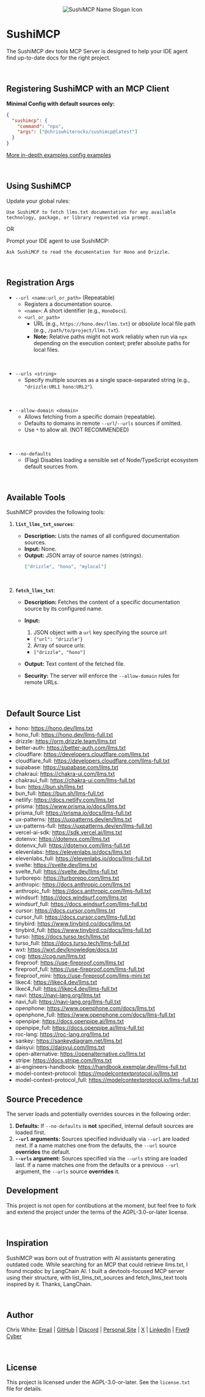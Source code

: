 <div align="center">

![SushiMCP Name Slogan Icon](assets/sushimcp_icon_name_slogan_logo_pink_bg.png)

</div>

# SushiMCP

The SushiMCP dev tools MCP Server is designed to help your IDE agent find up-to-date docs for the right project.

<br>

## Registering SushiMCP with an MCP Client

**Minimal Config with default sources only:**

```json
{
  "sushimcp": {
    "command": "npx",
    "args": ["@chriswhiterocks/sushimcp@latest"]
  }
}
```

[More in-depth examples config examples](assets/config_examples.md)

<br>

## Using SushiMCP

Update your global rules:

```text
Use SushiMCP to fetch llms.txt documentation for any available technology, package, or library requested via prompt.
```

OR

Prompt your IDE agent to use SushiMCP:

```text
Ask SushiMCP to read the documentation for Hono and Drizzle.
```

<br>

## Registration Args

- `--url <name:url_or_path>` (Repeatable)
  - Registers a documentation source.
  - `<name>`: A short identifier (e.g., `HonoDocs`).
  - `<url_or_path>`
    - URL (e.g., `https://hono.dev/llms.txt`) or _absolute_ local file path (e.g., `/path/to/project/llms.txt`).
    - **Note:** Relative paths might not work reliably when run via `npx` depending on the execution context; prefer absolute paths for local files.

<br>

- `--urls <string>`
  - Specify multiple sources as a single space-separated string (e.g., `"drizzle:URL1 hono:URL2"`).

<br>

- `--allow-domain <domain>`
  - Allows fetching from a specific domain (repeatable).
  - Defaults to domains in remote `--url`/`--urls` sources if omitted.
  - Use `*` to allow all. (NOT RECOMMENDED)

<br>

- `--no-defaults`
  - (Flag) Disables loading a sensible set of Node/TypeScript ecosystem default sources from.

<br>

## Available Tools

SushiMCP provides the following tools:

1.  **`list_llms_txt_sources`**:

    - **Description:** Lists the names of all configured documentation sources.
    - **Input:** None.
    - **Output:** JSON array of source names (strings).
      ```json
      ["drizzle", "hono", "mylocal"]
      ```

<br>

2.  **`fetch_llms_txt`**:

    - **Description:** Fetches the content of a specific documentation source by its configured name.
    - **Input:**

      1. JSON object with a `url` key specifying the source _url_:

      - `{"url": "drizzle"}`

      2. Array of source _urls_:

      - `["drizzle", "hono"]`

    - **Output:** Text content of the fetched file.
    - **Security:** The server will enforce the `--allow-domain` rules for remote URLs.

<br>

## Default Source List

- hono: https://hono.dev/llms.txt
- hono_full: https://hono.dev/llms-full.txt
- drizzle: https://orm.drizzle.team/llms.txt
- better-auth: https://better-auth.com/llms.txt
- cloudflare: https://developers.cloudflare.com/llms.txt
- cloudflare_full: https://developers.cloudflare.com/llms-full.txt
- supabase: https://supabase.com/llms.txt
- chakraui: https://chakra-ui.com/llms.txt
- chakraui_full: https://chakra-ui.com/llms-full.txt
- bun: https://bun.sh/llms.txt
- bun_full: https://bun.sh/llms-full.txt
- netlify: https://docs.netlify.com/llms.txt
- prisma: https://www.prisma.io/docs/llms.txt
- prisma_full: https://prisma.io/docs/llms-full.txt
- ux-patterns: https://uxpatterns.dev/en/llms.txt
- ux-patterns-full: https://uxpatterns.dev/en/llms-full.txt
- vercel-ai-sdk: https://sdk.vercel.ai/llms.txt
- dotenvx: https://dotenvx.com/llms.txt
- dotenvx_full: https://dotenvx.com/llms-full.txt
- elevenlabs: https://elevenlabs.io/docs/llms.txt
- elevenlabs_full: https://elevenlabs.io/docs/llms-full.txt
- svelte: https://svelte.dev/llms.txt
- svelte_full: https://svelte.dev/llms-full.txt
- turborepo: https://turborepo.com/llms.txt
- anthropic: https://docs.anthropic.com/llms.txt
- anthropic_full: https://docs.anthropic.com/llms-full.txt
- windsurf: https://docs.windsurf.com/llms.txt
- windsurf_full: https://docs.windsurf.com/llms-full.txt
- cursor: https://docs.cursor.com/llms.txt
- cursor_full: https://docs.cursor.com/llms-full.txt
- tinybird: https://www.tinybird.co/docs/llms.txt
- tinybird_full: https://www.tinybird.co/docs/llms-full.txt
- turso: https://docs.turso.tech/llms.txt
- turso_full: https://docs.turso.tech/llms-full.txt
- wxt: https://wxt.dev/knowledge/docs.txt
- cog: https://cog.run/llms.txt
- fireproof: https://use-fireproof.com/llms.txt
- fireproof_full: https://use-fireproof.com/llms-full.txt
- fireproof_mini: https://use-fireproof.com/llms-mini.txt
- likec4: https://likec4.dev/llms.txt
- likec4_full: https://likec4.dev/llms-full.txt
- navi: https://navi-lang.org/llms.txt
- navi_full: https://navi-lang.org/llms-full.txt
- openphone: https://www.openphone.com/docs/llms.txt
- openphone_full: https://www.openphone.com/docs/llms-full.txt
- openpipe: https://docs.openpipe.ai/llms.txt
- openpipe_full: https://docs.openpipe.ai/llms-full.txt
- roc-lang: https://roc-lang.org/llms.txt
- sankey: https://sankeydiagram.net/llms.txt
- daisyui: https://daisyui.com/llms.txt
- open-alternative: https://openalternative.co/llms.txt
- stripe: https://docs.stripe.com/llms.txt
- ai-engineers-handbook: https://handbook.exemplar.dev/llms-full.txt
- model-context-protocol: https://modelcontextprotocol.io/llms.txt
- model-context-protocol_full: https://modelcontextprotocol.io/llms-full.txt

## Source Precedence

The server loads and potentially overrides sources in the following order:

1.  **Defaults:** If `--no-defaults` is **not** specified, internal default sources are loaded first.
    <br>
2.  **`--url` arguments:** Sources specified individually via `--url` are loaded next. If a name matches one from the defaults, the `--url` source **overrides** the default.
    <br>
3.  **`--urls` argument:** Sources specified via the `--urls` string are loaded last. If a name matches one from the defaults or a previous `--url` argument, the `--urls` source **overrides** it.
    <br>

## Development

This project is not open for contibutions at the moment, but feel free to fork and extend the project under the terms of the AGPL-3.0-or-later license.

<br>

## Inspiration

SushiMCP was born out of frustration with AI assistants generating outdated code. While searching for an MCP that could retrieve llms.txt, I found mcpdoc by LangChain AI. I built a devtools-focused MCP server using their structure, with list_llms_txt_sources and fetch_llms_text tools inspired by it. Thanks, LangChain.

<br>

## Author

Chris White: [Email](mailto:chris@chriswhite.rocks) | [GitHub](https://github.com/maverickg59) | [Discord](https://discord.com/users/1115027188840939560) | [Personal Site](https://chriswhite.rocks) | [X](https://x.com/chriswhiterox) | [LinkedIn](https://www.linkedin.com/in/chrisewhite) | [Five9 Cyber](https://www.fiv9cyber.com/)

<br>

## License

This project is licensed under the AGPL-3.0-or-later. See the `license.txt` file for details.
